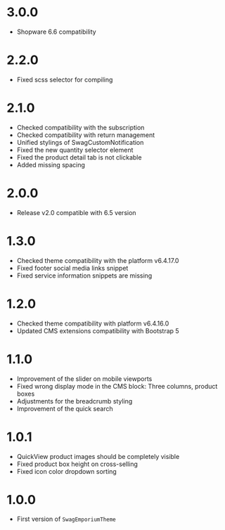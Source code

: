 # 3.0.0
- Shopware 6.6 compatibility

# 2.2.0
- Fixed scss selector for compiling

# 2.1.0
- Checked compatibility with the subscription
- Checked compatibility with return management
- Unified stylings of SwagCustomNotification
- Fixed the new quantity selector element
- Fixed the product detail tab is not clickable
- Added missing spacing

# 2.0.0
- Release v2.0 compatible with 6.5 version

# 1.3.0
- Checked theme compatibility with the platform v6.4.17.0
- Fixed footer social media links snippet
- Fixed service information snippets are missing
# 1.2.0
- Checked theme compatibility with platform v6.4.16.0
- Updated CMS extensions compatibility with Bootstrap 5

# 1.1.0
- Improvement of the slider on mobile viewports
- Fixed wrong display mode in the CMS block: Three columns, product boxes
- Adjustments for the breadcrumb styling
- Improvement of the quick search

# 1.0.1
- QuickView product images should be completely visible
- Fixed product box height on cross-selling
- Fixed icon color dropdown sorting

# 1.0.0
- First version of `SwagEmporiumTheme`

